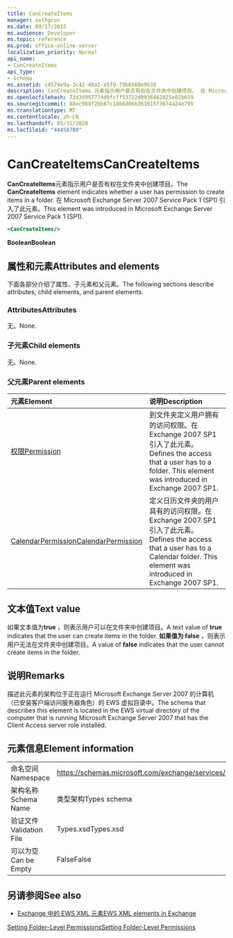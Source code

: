 ```yaml
---
title: CanCreateItems
manager: sethgros
ms.date: 09/17/2015
ms.audience: Developer
ms.topic: reference
ms.prod: office-online-server
localization_priority: Normal
api_name:
- CanCreateItems
api_type:
- schema
ms.assetid: c4574e9a-3c42-40a1-a5f9-79b6560e9b30
description: CanCreateItems 元素指示用户是否有权在文件夹中创建项目。 在 Microsoft Exchange Server 2007 Service Pack 1 (SP1) 引入了此元素。
ms.openlocfilehash: 73d3d967774d9fcff53722d0936462025e02b659
ms.sourcegitcommit: 88ec988f2bb67c1866d06b361615f3674a24e795
ms.translationtype: MT
ms.contentlocale: zh-CN
ms.lasthandoff: 05/31/2020
ms.locfileid: "44458780"
---
```

# <a name="cancreateitems"></a><span data-ttu-id="1d6bc-104">CanCreateItems</span><span class="sxs-lookup"><span data-stu-id="1d6bc-104">CanCreateItems</span></span>

<span data-ttu-id="1d6bc-105">**CanCreateItems**元素指示用户是否有权在文件夹中创建项目。</span><span class="sxs-lookup"><span data-stu-id="1d6bc-105">The **CanCreateItems** element indicates whether a user has permission to create items in a folder.</span></span> <span data-ttu-id="1d6bc-106">在 Microsoft Exchange Server 2007 Service Pack 1 (SP1) 引入了此元素。</span><span class="sxs-lookup"><span data-stu-id="1d6bc-106">This element was introduced in Microsoft Exchange Server 2007 Service Pack 1 (SP1).</span></span> 
  
```xml
<CanCreateItems/>
```

 <span data-ttu-id="1d6bc-107">**Boolean**</span><span class="sxs-lookup"><span data-stu-id="1d6bc-107">**Boolean**</span></span>
## <a name="attributes-and-elements"></a><span data-ttu-id="1d6bc-108">属性和元素</span><span class="sxs-lookup"><span data-stu-id="1d6bc-108">Attributes and elements</span></span>

<span data-ttu-id="1d6bc-109">下面各部分介绍了属性、子元素和父元素。</span><span class="sxs-lookup"><span data-stu-id="1d6bc-109">The following sections describe attributes, child elements, and parent elements.</span></span>
  
### <a name="attributes"></a><span data-ttu-id="1d6bc-110">Attributes</span><span class="sxs-lookup"><span data-stu-id="1d6bc-110">Attributes</span></span>

<span data-ttu-id="1d6bc-111">无。</span><span class="sxs-lookup"><span data-stu-id="1d6bc-111">None.</span></span>
  
### <a name="child-elements"></a><span data-ttu-id="1d6bc-112">子元素</span><span class="sxs-lookup"><span data-stu-id="1d6bc-112">Child elements</span></span>

<span data-ttu-id="1d6bc-113">无。</span><span class="sxs-lookup"><span data-stu-id="1d6bc-113">None.</span></span>
  
### <a name="parent-elements"></a><span data-ttu-id="1d6bc-114">父元素</span><span class="sxs-lookup"><span data-stu-id="1d6bc-114">Parent elements</span></span>

|<span data-ttu-id="1d6bc-115">**元素**</span><span class="sxs-lookup"><span data-stu-id="1d6bc-115">**Element**</span></span>|<span data-ttu-id="1d6bc-116">**说明**</span><span class="sxs-lookup"><span data-stu-id="1d6bc-116">**Description**</span></span>|
|:-----|:-----|
|[<span data-ttu-id="1d6bc-117">权限</span><span class="sxs-lookup"><span data-stu-id="1d6bc-117">Permission</span></span>](permission.md) <br/> |<span data-ttu-id="1d6bc-p103">到文件夹定义用户拥有的访问权限。在 Exchange 2007 SP1 引入了此元素。</span><span class="sxs-lookup"><span data-stu-id="1d6bc-p103">Defines the access that a user has to a folder. This element was introduced in Exchange 2007 SP1.</span></span>  <br/> |
|[<span data-ttu-id="1d6bc-120">CalendarPermission</span><span class="sxs-lookup"><span data-stu-id="1d6bc-120">CalendarPermission</span></span>](calendarpermission.md) <br/> |<span data-ttu-id="1d6bc-p104">定义日历文件夹的用户具有的访问权限。在 Exchange 2007 SP1 引入了此元素。</span><span class="sxs-lookup"><span data-stu-id="1d6bc-p104">Defines the access that a user has to a Calendar folder. This element was introduced in Exchange 2007 SP1.</span></span>  <br/> |
   
## <a name="text-value"></a><span data-ttu-id="1d6bc-123">文本值</span><span class="sxs-lookup"><span data-stu-id="1d6bc-123">Text value</span></span>

<span data-ttu-id="1d6bc-124">如果文本值为**true** ，则表示用户可以在文件夹中创建项目。</span><span class="sxs-lookup"><span data-stu-id="1d6bc-124">A text value of **true** indicates that the user can create items in the folder.</span></span> <span data-ttu-id="1d6bc-125">**如果值为 false** ，则表示用户无法在文件夹中创建项目。</span><span class="sxs-lookup"><span data-stu-id="1d6bc-125">A value of **false** indicates that the user cannot create items in the folder.</span></span> 
  
## <a name="remarks"></a><span data-ttu-id="1d6bc-126">说明</span><span class="sxs-lookup"><span data-stu-id="1d6bc-126">Remarks</span></span>

<span data-ttu-id="1d6bc-127">描述此元素的架构位于正在运行 Microsoft Exchange Server 2007 的计算机（已安装客户端访问服务器角色）的 EWS 虚拟目录中。</span><span class="sxs-lookup"><span data-stu-id="1d6bc-127">The schema that describes this element is located in the EWS virtual directory of the computer that is running Microsoft Exchange Server 2007 that has the Client Access server role installed.</span></span>
  
## <a name="element-information"></a><span data-ttu-id="1d6bc-128">元素信息</span><span class="sxs-lookup"><span data-stu-id="1d6bc-128">Element information</span></span>

|||
|:-----|:-----|
|<span data-ttu-id="1d6bc-129">命名空间</span><span class="sxs-lookup"><span data-stu-id="1d6bc-129">Namespace</span></span>  <br/> |https://schemas.microsoft.com/exchange/services/2006/types  <br/> |
|<span data-ttu-id="1d6bc-130">架构名称</span><span class="sxs-lookup"><span data-stu-id="1d6bc-130">Schema Name</span></span>  <br/> |<span data-ttu-id="1d6bc-131">类型架构</span><span class="sxs-lookup"><span data-stu-id="1d6bc-131">Types schema</span></span>  <br/> |
|<span data-ttu-id="1d6bc-132">验证文件</span><span class="sxs-lookup"><span data-stu-id="1d6bc-132">Validation File</span></span>  <br/> |<span data-ttu-id="1d6bc-133">Types.xsd</span><span class="sxs-lookup"><span data-stu-id="1d6bc-133">Types.xsd</span></span>  <br/> |
|<span data-ttu-id="1d6bc-134">可以为空</span><span class="sxs-lookup"><span data-stu-id="1d6bc-134">Can be Empty</span></span>  <br/> |<span data-ttu-id="1d6bc-135">False</span><span class="sxs-lookup"><span data-stu-id="1d6bc-135">False</span></span>  <br/> |
   
## <a name="see-also"></a><span data-ttu-id="1d6bc-136">另请参阅</span><span class="sxs-lookup"><span data-stu-id="1d6bc-136">See also</span></span>



- [<span data-ttu-id="1d6bc-137">Exchange 中的 EWS XML 元素</span><span class="sxs-lookup"><span data-stu-id="1d6bc-137">EWS XML elements in Exchange</span></span>](ews-xml-elements-in-exchange.md)


[<span data-ttu-id="1d6bc-138">Setting Folder-Level Permissions</span><span class="sxs-lookup"><span data-stu-id="1d6bc-138">Setting Folder-Level Permissions</span></span>](https://msdn.microsoft.com/library/c7530e86-5112-401c-b10a-9c054ae59f07%28Office.15%29.aspx)

